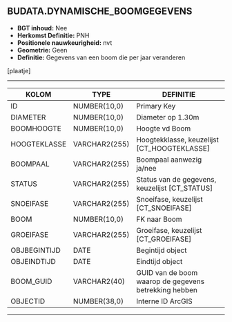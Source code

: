 ﻿## BUDATA.DYNAMISCHE_BOOMGEGEVENS


* __BGT inhoud:__ Nee
* __Herkomst Definitie:__ PNH
* __Positionele nauwkeurigheid:__ nvt
* __Geometrie:__ Geen
* __Definitie:__ Gegevens van een boom die per jaar veranderen

[plaatje]

***

|KOLOM                           	|TYPE          	|DEFINITIE|
|------                          	|----          	|-----    |
|ID                              	|NUMBER(10,0)  	|Primary Key|
|DIAMETER                        	|NUMBER(10,0)  	|Diameter op 1.30m|
|BOOMHOOGTE                        	|NUMBER(10,0) 	|Hoogte vd Boom|
|HOOGTEKLASSE                    	|VARCHAR2(255) 	|Hoogtekklasse, keuzelijst [CT_HOOGTEKLASSE]|
|BOOMPAAL                        	|VARCHAR2(255) 	|Boompaal aanwezig ja/nee|
|STATUS                          	|VARCHAR2(255) 	|Status van de gegevens, keuzelijst [CT_STATUS]|
|SNOEIFASE                       	|VARCHAR2(255) 	|Snoeifase, keuzelijst [CT_SNOEIFASE]|
|BOOM                            	|NUMBER(10,0)  	|FK naar Boom|
|GROEIFASE                       	|VARCHAR2(255) 	|Groeifase, keuzelijst [CT_GROEIFASE]|
|OBJBEGINTIJD                    	|DATE          	|Begintijd object|
|OBJEINDTIJD                     	|DATE          	|Eindtijd object|
|BOOM_GUID							|VARCHAR2(40)	|GUID van de boom waarop de gegevens betrekking hebben|
|OBJECTID                        	|NUMBER(38,0)   |Interne ID ArcGIS|

***
